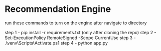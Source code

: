 # Recommendation Engine

run these commands to turn on the engine after navigate to directory

step 1 - pip install -r requirements.txt (only after cloning the repo)
step 2 - Set-ExecutionPolicy RemoteSigned -Scope CurrentUse
step 3 - .\venv\Scripts\Activate.ps1
step 4 - python app.py
